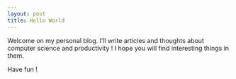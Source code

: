 ```yaml
---
layout: post
title: Hello World
---
```


Welcome on my personal blog. I’ll write articles and thoughts about computer science and productivity ! I hope you will find interesting things in them.

Have fun ! 
